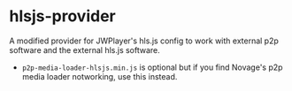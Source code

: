 # hlsjs-provider

A modified provider for JWPlayer's hls.js config to work with external p2p software and the external hls.js software.

- `p2p-media-loader-hlsjs.min.js` is optional but if you find Novage's p2p media loader notworking, use this instead.
